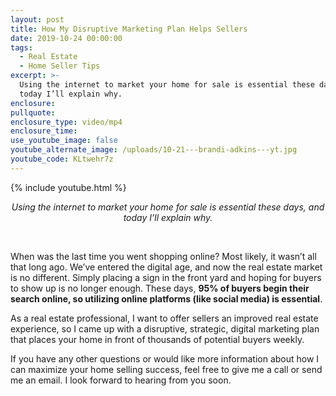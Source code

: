 ```yaml
---
layout: post
title: How My Disruptive Marketing Plan Helps Sellers
date: 2019-10-24 00:00:00
tags:
  - Real Estate
  - Home Seller Tips
excerpt: >-
  Using the internet to market your home for sale is essential these days, and
  today I’ll explain why.
enclosure:
pullquote:
enclosure_type: video/mp4
enclosure_time:
use_youtube_image: false
youtube_alternate_image: /uploads/10-21---brandi-adkins---yt.jpg
youtube_code: KLtwehr7z
---
```


{% include youtube.html %}

<center><em>Using the internet to market your home for sale is essential these days, and today I&rsquo;ll explain why.</em></center>

&nbsp;

When was the last time you went shopping online? Most likely, it wasn’t all that long ago. We’ve entered the digital age, and now the real estate market is no different. Simply placing a sign in the front yard and hoping for buyers to show up is no longer enough. These days, **95% of buyers begin their search online, so utilizing online platforms (like social media) is essential**.

As a real estate professional, I want to offer sellers an improved real estate experience, so I came up with a disruptive, strategic, digital marketing plan that places your home in front of thousands of potential buyers weekly.

If you have any other questions or would like more information about how I can maximize your home selling success, feel free to give me a call or send me an email. I look forward to hearing from you soon.